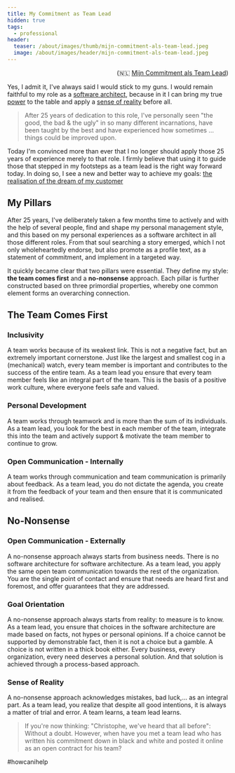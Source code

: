 ```yaml
---
title: My Commitment as Team Lead
hidden: true
tags:
  - professional
header:
  teaser: /about/images/thumb/mijn-commitment-als-team-lead.jpeg
  image: /about/images/header/mijn-commitment-als-team-lead.jpeg
---
```


<p style="text-align:right">(🇳🇱 <a href="Mijn-Commitment-als-Team-Lead">Mijn Commitment als Team Lead</a>)</p>

Yes, I admit it, I've always said I would stick to my guns. I would remain faithful to my role as a [software architect](I-Software-Archtect), because in it I can bring my true [power](Problem-Seeker) to the table and apply a [sense of reality](50-Shades-of-Ceremony) before all.

> After 25 years of dedication to this role, I've personally seen "the good, the bad & the ugly" in so many different incarnations, have been taught by the best and have experienced how sometimes ... things could be improved upon.

Today I'm convinced more than ever that I no longer should apply those 25 years of experience merely to that role. I firmly believe that using it to guide those that stepped in my footsteps as a team lead is the right way forward today. In doing so, I see a new and better way to achieve my goals: [the realisation of the dream of my customer](I-Software-Architect)

## My Pillars

After 25 years, I've deliberately taken a few months time to actively and with the help of several people, find and shape my personal management style, and this based on my personal experiences as a software architect in all those different roles. From that soul searching a story emerged, which I not only wholeheartedly endorse, but also promote as a profile text, as a statement of commitment, and implement in a targeted way.

It quickly became clear that two pillars were essential. They define my style: **the team comes first** and a **no-nonsense** approach. Each pillar is further constructed based on three primordial properties, whereby one common element forms an overarching connection.

## The Team Comes First

### Inclusivity

A team works because of its weakest link. This is not a negative fact, but an extremely important cornerstone. Just like the largest and smallest cog in a (mechanical) watch, every team member is important and contributes to the success of the entire team. As a team lead you ensure that every team member feels like an integral part of the team. This is the basis of a positive work culture, where everyone feels safe and valued.

### Personal Development

A team works through teamwork and is more than the sum of its individuals. As a team lead, you look for the best in each member of the team, integrate this into the team and actively support & motivate the team member to continue to grow.

### Open Communication - Internally

A team works through communication and team communication is primarily about feedback. As a team lead, you do not dictate the agenda, you create it from the feedback of your team and then ensure that it is communicated and realised.

## No-Nonsense

### Open Communication - Externally

A no-nonsense approach always starts from business needs. There is no software architecture for software architecture. As a team lead, you apply the same open team communication towards the rest of the organization. You are the single point of contact and ensure that needs are heard first and foremost, and offer guarantees that they are addressed.

### Goal Orientation

A no-nonsense approach always starts from reality: to measure is to know. As a team lead, you ensure that choices in the software architecture are made based on facts, not hypes or personal opinions. If a choice cannot be supported by demonstrable fact, then it is not a choice but a gamble. A choice is not written in a thick book either. Every business, every organization, every need deserves a personal solution. And that solution is achieved through a process-based approach.

### Sense of Reality

A no-nonsense approach acknowledges mistakes, bad luck,... as an integral part. As a team lead, you realize that despite all good intentions, it is always a matter of trial and error. A team learns, a team lead learns.

> If you're now thinking: "Christophe, we've heard that all before": Without a doubt. However, when have you met a team lead who has written his commitment down in black and white and posted it online as an open contract for his team?

&#35;howcanihelp
